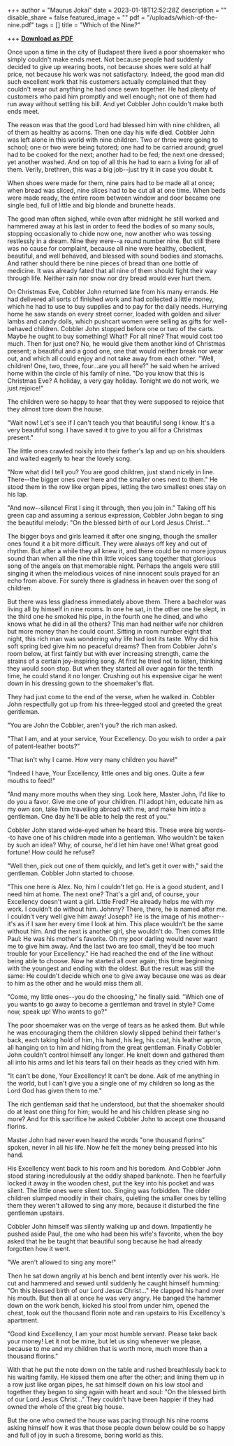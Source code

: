+++
author = "Maurus Jokai"
date = 2023-01-18T12:52:28Z
description = ""
disable_share = false
featured_image = ""
pdf = "/uploads/which-of-the-nine.pdf"
tags = []
title = "Which of the Nine?"

+++
[**Download as PDF**](/uploads/which-of-the-nine.pdf)

Once upon a time in the city of Budapest there lived a poor shoemaker who simply couldn't make ends meet. Not because people had suddenly decided to give up wearing boots, not because shoes were sold at half price, not because his work was not satisfactory. Indeed, the good man did such excellent work that his customers actually complained that they couldn't wear out anything he had once sewn together. He had plenty of customers who paid him promptly and well enough; not one of them had run away without settling his bill. And yet Cobbler John couldn't make both ends meet.

The reason was that the good Lord had blessed him with nine children, all of them as healthy as acorns. Then one day his wife died. Cobbler John was left alone in this world with nine children. Two or three were going to school; one or two were being tutored; one had to be carried around; gruel had to be cooked for the next; another had to be fed; the next one dressed; yet another washed. And on top of all this he had to earn a living for all of them. Verily, brethren, this was a big job--just try it in case you doubt it.

When shoes were made for them, nine pairs had to be made all at once; when bread was sliced, nine slices had to be cut all at one time. When beds were made ready, the entire room between window and door became one single bed, full of little and big blonde and brunette heads.

The good man often sighed, while even after midnight he still worked and hammered away at his last in order to feed the bodies of so many souls, stopping occasionally to chide now one, now another who was tossing restlessly in a dream. Nine they were--a round number nine. But still there was no cause for complaint, because all nine were healthy, obedient, beautiful, and well behaved, and blessed with sound bodies and stomachs. And rather should there be nine pieces of bread than one bottle of medicine. It was already fated that all nine of them should fight their way through life. Neither rain nor snow nor dry bread would ever hurt them.

On Christmas Eve, Cobbler John returned late from his many errands. He had delivered all sorts of finished work and had collected a little money, which he had to use to buy supplies and to pay for the daily needs. Hurrying home he saw stands on every street corner, loaded with golden and silver lambs and candy dolls, which pushcart women were selling as gifts for well-behaved children. Cobbler John stopped before one or two of the carts. Maybe he ought to buy something! What? For all nine? That would cost too much. Then for just one? No, he would give them another kind of Christmas present; a beautiful and a good one, one that would neither break nor wear out, and which all could enjoy and not take away from each other. "Well, children! One, two, three, four...are you all here?" he said when he arrived home within the circle of his family of nine. "Do you know that this is Christmas Eve? A holiday, a very gay holiday. Tonight we do not work, we just rejoice!"

The children were so happy to hear that they were supposed to rejoice that they almost tore down the house.

"Wait now! Let's see if I can't teach you that beautiful song I know. It's a very beautiful song. I have saved it to give to you all for a Christmas present."

The little ones crawled noisily into their father's lap and up on his shoulders and waited eagerly to hear the lovely song.

"Now what did I tell you? You are good children, just stand nicely in line. There--the bigger ones over here and the smaller ones next to them." He stood them in the row like organ pipes, letting the two smallest ones stay on his lap.

"And now--silence! First I sing it through, then you join in." Taking off his green cap and assuming a serious expression, Cobbler John began to sing the beautiful melody: "On the blessed birth of our Lord Jesus Christ..."

The bigger boys and girls learned it after one singing, though the smaller ones found it a bit more difficult. They were always off key and out of rhythm. But after a while they all knew it, and there could be no more joyous sound than when all the nine thin little voices sang together that glorious song of the angels on that memorable night. Perhaps the angels were still singing it when the melodious voices of nine innocent souls prayed for an echo from above. For surely there is gladness in heaven over the song of children.

But there was less gladness immediately above them. There a bachelor was living all by himself in nine rooms. In one he sat, in the other one he slept, in the third one he smoked his pipe, in the fourth one he dined, and who knows what he did in all the others? This man had neither wife nor children but more money than he could count. Sitting in room number eight that night, this rich man was wondering why life had lost its taste. Why did his soft spring bed give him no peaceful dreams? Then from Cobbler John's room below, at first faintly but with ever increasing strength, came the strains of a certain joy-inspiring song. At first he tried not to listen, thinking they would soon stop. But when they started all over again for the tenth time, he could stand it no longer. Crushing out his expensive cigar he went down in his dressing gown to the shoemaker's flat.

They had just come to the end of the verse, when he walked in. Cobbler John respectfully got up from his three-legged stool and greeted the great gentleman.

"You are John the Cobbler, aren't you? the rich man asked.

"That I am, and at your service, Your Excellency. Do you wish to order a pair of patent-leather boots?"

"That isn't why I came. How very many children you have!"

"Indeed I have, Your Excellency, little ones and big ones. Quite a few mouths to feed!"

"And many more mouths when they sing. Look here, Master John, I'd like to do you a favor. Give me one of your children. I'll adopt him, educate him as my own son, take him travelling abroad with me, and make him into a gentleman. One day he'll be able to help the rest of you."

Cobbler John stared wide-eyed when he heard this. These were big words--to have one of his children made into a gentleman. Who wouldn't be taken by such an idea? Why, of course, he'd let him have one! What great good fortune! How could he refuse?

"Well then, pick out one of them quickly, and let's get it over with," said the gentleman. Cobbler John started to choose.

"This one here is Alex. No, him I couldn't let go. He is a good student, and I need him at home. The next one? That's a girl and, of course, your Excellency doesn't want a girl. Little Fred? He already helps me with my work. I couldn't do without him. Johnny? There, there, he is named after me. I couldn't very well give him away! Joseph? He is the image of his mother--it's as if I saw her every time I look at him. This place wouldn't be the same without him. And the next is another girl, she wouldn't do. Then comes little Paul: He was his mother's favorite. Oh my poor darling would never want me to give him away. And the last two are too small, they'd be too much trouble for your Excellency." He had reached the end of the line without being able to choose. Now he started all over again; this time beginning with the youngest and ending with the oldest. But the result was still the same: He couldn't decide which one to give away because one was as dear to him as the other and he would miss them all.

"Come, my little ones--you do the choosing," he finally said. "Which one of you wants to go away to become a gentleman and travel in style? Come now, speak up! Who wants to go?"

The poor shoemaker was on the verge of tears as he asked them. But while he was encouraging them the children slowly slipped behind their father's back, each taking hold of him, his hand, his leg, his coat, his leather apron, all hanging on to him and hiding from the great gentleman. Finally Cobbler John couldn't control himself any longer. He knelt down and gathered them all into his arms and let his tears fall on their heads as they cried with him.

"It can't be done, Your Excellency! It can't be done. Ask of me anything in the world, but I can't give you a single one of my children so long as the Lord God has given them to me."

The rich gentleman said that he understood, but that the shoemaker should do at least one thing for him; would he and his children please sing no more? And for this sacrifice he asked Cobbler John to accept one thousand florins.

Master John had never even heard the words "one thousand florins" spoken, never in all his life. Now he felt the money being pressed into his hand.

His Excellency went back to his room and his boredom. And Cobbler John stood staring incredulously at the oddly shaped banknote. Then he fearfully locked it away in the wooden chest, put the key into his pocket and was silent. The little ones were silent too. Singing was forbidden. The older children slumped moodily in their chairs, quieting the smaller ones by telling them they weren't allowed to sing any more, because it disturbed the fine gentleman upstairs.

Cobbler John himself was silently walking up and down. Impatiently he pushed aside Paul, the one who had been his wife's favorite, when the boy asked that he be taught that beautiful song because he had already forgotten how it went.

"We aren't allowed to sing any more!"

Then he sat down angrily at his bench and bent intently over his work. He cut and hammered and sewed until suddenly he caught himself humming: "On this blessed birth of our Lord Jesus Christ..." He clapped his hand over his mouth. But then all at once he was very angry. He banged the hammer down on the work bench, kicked his stool from under him, opened the chest, took out the thousand florin note and ran upstairs to His Excellency's apartment.

"Good kind Excellency, I am your most humble servant. Please take back your money! Let it not be mine, but let us sing whenever we please, because to me and my children that is worth more, much more than a thousand florins."

With that he put the note down on the table and rushed breathlessly back to his waiting family. He kissed them one after the other; and lining them up in a row just like organ pipes, he sat himself down on his low stool and together they began to sing again with heart and soul: "On the blessed birth of our Lord Jesus Christ..." They couldn't have been happier if they had owned the whole of the great big house.

But the one who owned the house was pacing through his nine rooms asking himself how it was that those people down below could be so happy and full of joy in such a tiresome, boring world as this.